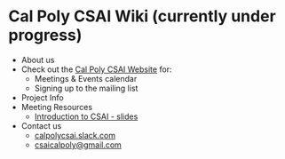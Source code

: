 # Cal Poly CSAI Wiki (currently under progress)

* About us
* Check out the [Cal Poly CSAI Website](https://www.calpolycsai.com/) for:
  * Meetings & Events calendar
  * Signing up to the mailing list
* Project Info
* Meeting Resources
  * [Introduction to CSAI - slides](https://docs.google.com/presentation/d/1WgUJLcqPf2HwxeoAaZaCpyUTtrVWwVPRbvtkVkHzGN4/edit?usp=sharing)
* Contact us
  * [calpolycsai.slack.com](https://calpolycsai.slack.com)
  * csaicalpoly@gmail.com
